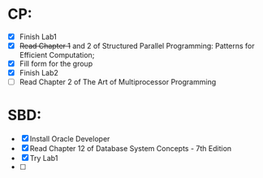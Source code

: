 
# CP:
- [x] Finish Lab1
- [x] ~~Read Chapter 1~~ and 2 of Structured Parallel Programming: Patterns for Efficient Computation;
- [x] Fill form for the group
- [x] Finish Lab2
- [ ] Read Chapter 2 of The Art of Multiprocessor Programming

# SBD:
- [x] Install Oracle Developer
- [x] Read Chapter 12 of Database System Concepts - 7th Edition
- [x] Try Lab1
- [ ] 